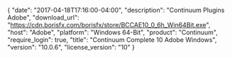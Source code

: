 {
   "date": "2017-04-18T17:16:00-04:00",
   "description": "Continuum Plugins Adobe",
   "download_url": "https://cdn.borisfx.com/borisfx/store/BCCAE10_0_6h_Win64Bit.exe",
   "host": "Adobe",
   "platform": "Windows 64-Bit",
   "product": "Continuum",
   "require_login": true,
   "title": "Continuum Complete 10 Adobe Windows",
   "version": "10.0.6",
   "license_version": "10"
}

